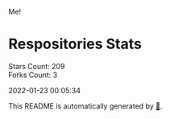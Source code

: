 Me!

# Respositories Stats
Stars Count: 209  
Forks Count: 3

2022-01-23 00:05:34  

This README is automatically generated by [🐰](https://github.com/rnitta/rnitta).

